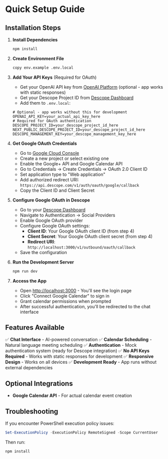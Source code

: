 # Quick Setup Guide

## Installation Steps

1. **Install Dependencies**
   ```bash
   npm install
   ```

2. **Create Environment File**
   ```bash
   copy env.example .env.local
   ```

3. **Add Your API Keys** (Required for OAuth)
   - Get your OpenAI API key from [OpenAI Platform](https://platform.openai.com/) (optional - app works with static responses)
   - Get your Descope Project ID from [Descope Dashboard](https://app.descope.com/)
   - Add them to `.env.local`:
   ```
   # Optional - app works without this for development
   OPENAI_API_KEY=your_actual_api_key_here
   # Required for OAuth authentication
   DESCOPE_PROJECT_ID=your_descope_project_id_here
   NEXT_PUBLIC_DESCOPE_PROJECT_ID=your_descope_project_id_here
   DESCOPE_MANAGEMENT_KEY=your_descope_management_key_here
   ```

4. **Get Google OAuth Credentials**
   - Go to [Google Cloud Console](https://console.cloud.google.com/)
   - Create a new project or select existing one
   - Enable the Google+ API and Google Calendar API
   - Go to Credentials → Create Credentials → OAuth 2.0 Client ID
   - Set application type to "Web application"
   - Add authorized redirect URI: `https://api.descope.com/v1/auth/oauth/google/callback`
   - Copy the Client ID and Client Secret

5. **Configure Google OAuth in Descope**
   - Go to your [Descope Dashboard](https://app.descope.com/)
   - Navigate to Authentication → Social Providers
   - Enable Google OAuth provider
   - Configure Google OAuth settings:
     - **Client ID**: Your Google OAuth client ID (from step 4)
     - **Client Secret**: Your Google OAuth client secret (from step 4)
     - **Redirect URI**: `http://localhost:3000/v1/outbound/oauth/callback`
   - Save the configuration

6. **Run the Development Server**
   ```bash
   npm run dev
   ```

7. **Access the App**
   - Open [http://localhost:3000](http://localhost:3000) - You'll see the login page
   - Click "Connect Google Calendar" to sign in
   - Grant calendar permissions when prompted
   - After successful authentication, you'll be redirected to the chat interface

## Features Available

✅ **Chat Interface** - AI-powered conversation
✅ **Calendar Scheduling** - Natural language meeting scheduling
✅ **Authentication** - Mock authentication system (ready for Descope integration)
✅ **No API Keys Required** - Works with static responses for development
✅ **Responsive Design** - Works on all devices
✅ **Development Ready** - App runs without external dependencies

## Optional Integrations

- **Google Calendar API** - For actual calendar event creation

## Troubleshooting

If you encounter PowerShell execution policy issues:
```powershell
Set-ExecutionPolicy -ExecutionPolicy RemoteSigned -Scope CurrentUser
```

Then run:
```bash
npm install
```
